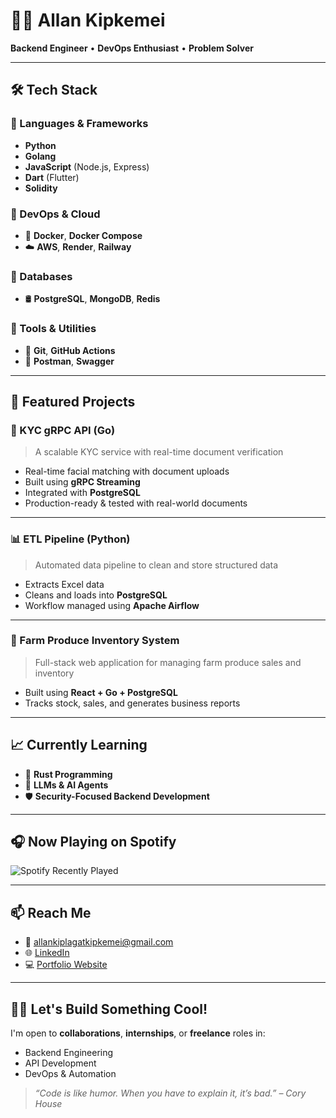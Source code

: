 # 👨‍💻 Allan Kipkemei



**Backend Engineer** • **DevOps Enthusiast** • **Problem Solver**

---

## 🛠️ Tech Stack

### 🔹 Languages & Frameworks
- **Python**
- **Golang**
- **JavaScript** (Node.js, Express)
- **Dart** (Flutter)
- **Solidity**

### 🔹 DevOps & Cloud
- 🐳 **Docker**, **Docker Compose**
- ☁️ **AWS**, **Render**, **Railway**

### 🔹 Databases
- 🛢️ **PostgreSQL**, **MongoDB**, **Redis**

### 🔹 Tools & Utilities
- 🧰 **Git**, **GitHub Actions**
- 🧪 **Postman**, **Swagger**

---

## 🚀 Featured Projects

### 🔐 KYC gRPC API (Go)
> A scalable KYC service with real-time document verification

- Real-time facial matching with document uploads  
- Built using **gRPC Streaming**  
- Integrated with **PostgreSQL**  
- Production-ready & tested with real-world documents

---

### 📊 ETL Pipeline (Python)
> Automated data pipeline to clean and store structured data

- Extracts Excel data  
- Cleans and loads into **PostgreSQL**  
- Workflow managed using **Apache Airflow**

---

### 🌾 Farm Produce Inventory System
> Full-stack web application for managing farm produce sales and inventory

- Built using **React + Go + PostgreSQL**  
- Tracks stock, sales, and generates business reports

---

## 📈 Currently Learning

- 🦀 **Rust Programming**
- 🧠 **LLMs & AI Agents**
- 🛡️ **Security-Focused Backend Development**

---

## 🎧 Now Playing on Spotify

![Spotify Recently Played](assets/spotify.png)

---

## 📫 Reach Me

- 📧 [allankiplagatkipkemei@gmail.com](mailto:allankiplagatkipkemei@gmail.com)  
- 🌐 [LinkedIn](https://linkedin.com/in/YOUR-USERNAME)  
- 💻 [Portfolio Website](https://yourwebsite.com) <!-- Optional -->

---

## 🧑‍💻 Let's Build Something Cool!

I'm open to **collaborations**, **internships**, or **freelance** roles in:

- Backend Engineering  
- API Development  
- DevOps & Automation

> _“Code is like humor. When you have to explain it, it’s bad.” – Cory House_


